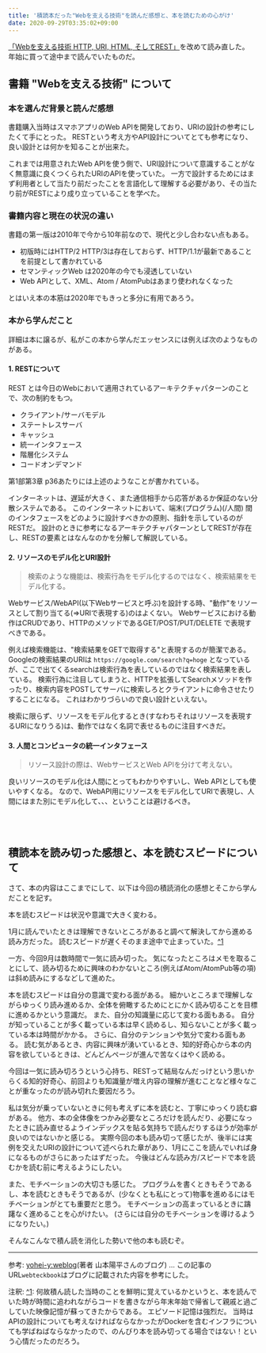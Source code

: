 ```yaml
---
title: '積読本だった"Webを支える技術"を読んだ感想と、本を読むための心がけ'
date: 2020-09-29T03:35:02+09:00
---
```


[「Webを支える技術 HTTP, URI, HTML, そしてREST」](https://www.amazon.co.jp/Web%E3%82%92%E6%94%AF%E3%81%88%E3%82%8B%E6%8A%80%E8%A1%93-HTTP%E3%80%81URI%E3%80%81HTML%E3%80%81%E3%81%9D%E3%81%97%E3%81%A6REST-WEB-PRESS-plus/dp/4774142042)を改めて読み直した。
年始に買って途中まで読んでいたものだ。

## 書籍 "Webを支える技術" について

### 本を選んだ背景と読んだ感想

書籍購入当時はスマホアプリのWeb APIを開発しており、URIの設計の参考にしたくて手にとった。
RESTという考え方やAPI設計についてとても参考になり、 良い設計とは何かを知ることが出来た。

これまでは用意されたWeb APIを使う側で、URI設計について意識することがなく無意識に良くつくられたURIのAPIを使っていた。
一方で設計するためにはまず利用者として当たり前だったことを言語化して理解する必要があり、その当たり前がRESTにより成り立っていることを学べた。

### 書籍内容と現在の状況の違い

書籍の第一版は2010年で今から10年前なので、現代と少し合わない点もある。

- 初版時にはHTTP/2 HTTP/3は存在しておらず、HTTP/1.1が最新であることを前提として書かれている
- セマンティックWeb は2020年の今でも浸透していない
- Web APIとして、XML、Atom / AtomPubはあまり使われなくなった

とはいえ本の本筋は2020年でもきっと多分に有用であろう。

### 本から学んだこと

詳細は本に譲るが、私がこの本から学んだエッセンスには例えば次のようなものがある。

#### 1. RESTについて

REST とは今日のWebにおいて適用されているアーキテクチャパターンのことで、次の制約をもつ。

- クライアント/サーバモデル
- ステートレスサーバ
- キャッシュ
- 統一インタフェース
- 階層化システム
- コードオンデマンド

第1部第3章 p36あたりには上述のようなことが書かれている。

インターネットは、遅延が大きく、また通信相手から応答があるか保証のない分散システムである。
このインターネットにおいて、端末(プログラム)(/人間) 間のインタフェースをどのように設計すべきかの原則、指針を示しているのがRESTだ。
設計のときに参考になるアーキテクチャパターンとしてRESTが存在し、RESTの要素とはなんなのかを分解して解説している。

#### 2. リソースのモデル化とURI設計

> 検索のような機能は、検索行為をモデル化するのではなく、検索結果をモデル化する。

Webサービス/WebAPI(以下Webサービスと呼ぶ)を設計する時、"動作"をリソースとして割り当てる(=>URIで表現する)のはよくない。
Webサービスにおける動作はCRUDであり、HTTPのメソッドであるGET/POST/PUT/DELETE で表現すべきである。

例えば検索機能は、"検索結果をGETで取得する"と表現するのが簡潔である。
Googleの検索結果のURIは `https://google.com/search?q=hoge` となっているが、ここで出てくるsearchは検索行為を表しているのではなく検索結果を表している。
検索行為に注目してしまうと、HTTPを拡張してSearchメソッドを作ったり、検索内容をPOSTしてサーバに検索しろとクライアントに命令させたりすることになる。
これはわかりづらいので良い設計といえない。

検索に限らず、リソースをモデル化するとき(すなわちそれはリソースを表現するURIになりうる)は、動作ではなく名詞で表せるものに注目すべきだ。

#### 3. 人間とコンピュータの統一インタフェース

> リソース設計の際は、WebサービスとWeb APIを分けて考えない。

良いリソースのモデル化は人間にとってもわかりやすいし、Web APIとしても使いやすくなる。
なので、WebAPI用にリソースをモデル化してURIで表現し、人間にはまた別にモデル化して、、、ということは避けるべき。

<br/>
<br/>

## 積読本を読み切った感想と、本を読むスピードについて

さて、本の内容はここまでにして、以下は今回の積読消化の感想とそこから学んだことを記す。

本を読むスピードは状況や意識で大きく変わる。

1月に読んでいたときは理解できないところがあると調べて解決してから進める読み方だった。
読むスピードが遅くそのまま途中で止まっていた。<a id="anotation1" href="#anotated1">^1</a>

一方、今回9月は数時間で一気に読み切った。
気になったところはメモを取ることにして、読み切るために興味のわかないところ(例えばAtom/AtomPub等の項)は斜め読みにするなどして進めた。

本を読むスピードは自分の意識で変わる面がある。
細かいところまで理解しながらゆっくり読み進めるか、全体を俯瞰するためにとにかく読み切ることを目標に進めるかという意識だ。
また、自分の知識量に応じて変わる面もある。
自分が知っていることが多く載っている本は早く読めるし、知らないことが多く載っている本は時間がかかる。
さらに、自分のテンションや気分で変わる面もある。
読む気があるとき、内容に興味が湧いているとき、知的好奇心から本の内容を欲しているときは、どんどんページが進んで苦なくはやく読める。

今回は一気に読み切ろうという心持ち、RESTって結局なんだっけという思いからくる知的好奇心、前回よりも知識量が増え内容の理解が進むことなど様々なことが重なったのが読み切れた要因だろう。

私は気分が乗っていないときに何も考えずに本を読むと、丁寧にゆっくり読む癖がある。
他方、本の全体像をつかみ必要なところだけを読んだり、必要になったときに読み直せるようインデックスを貼る気持ちで読んだりするほうが効率が良いのではないかと感じる。
実際今回の本も読み切って感じたが、後半には実例を交えたURIの設計について述べられた章があり、1月にここを読んでいれば身になるものがさらにあったはずだった。
今後はどんな読み方/スピードで本を読むかを読む前に考えるようにしたい。

また、モチベーションの大切さも感じた。
プログラムを書くときもそうであるし、本を読むときもそうであるが、(少なくとも私にとって)物事を進めるにはモチベーションがとても重要だと思う。
モチベーションの高まっているときに躊躇なく進めることを心がけたい。
(さらには自分のモチベーションを導けるようになりたい。)

そんなこんなで積ん読を消化した勢いで他の本も読むぞ。

---

参考: [yohei-y:weblog](http://yohei-y.blogspot.com/)(著者 山本陽平さんのブログ) ... この記事のURL`webteckbook`はブログに記載された内容を参考にした。

注釈: <a id="anotated1" href="#anotation">^1</a>: 何故積ん読した当時のことを鮮明に覚えているかというと、本を読んでいた時が時間に追われながらコードを書きながら年末年始で帰省して親戚と過ごしていた映像記憶が蘇ってきたからである。
エピソード記憶は強烈だ。
当時はAPIの設計についても考えなければならなかったがDockerを含むインフラについても学ばねばならなかったので、のんびり本を読み切ってる場合ではない！という心情だったのだろう。
